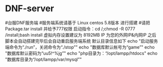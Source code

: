 # DNF-server
#台服DNF服务端
#服务端系统请基于 Linux centos 5.8版本 进行搭建
#请把 Package.tar install 并给予777权限
启动指令：cd /;chmod -R 0777 /install;bash install
虚拟内存设置建议为 8192MB
IP 为您的外网IP&内网IP
之后脚本会自动搭建完毕后会自动重启服务端系统
默认目录信息如下
echo "启动服务端命令为“./run”，关闭命令为“./stop”"
echo "数据库默认帐号为“game”"
echo "数据库默认密码为“uu5!^%jg”"
echo "php目录为：“/opt/lampp/htdocs"
echo "数据库目录为“/opt/lampp/var/mysql”"
